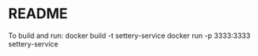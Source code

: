 # README

To build and run:
    docker build -t settery-service
    docker run -p 3333:3333 settery-service
